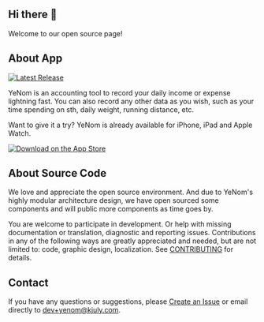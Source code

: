 ## Hi there 👋

Welcome to our open source page!

## About App

[![Latest Release](https://img.shields.io/itunes/v/1120637689?logo=apple&label=Latest%20Release&labelColor=2F4858&color=A8DF8E)][ReleaseNotes-Link]

YeNom is an accounting tool to record your daily income or expense lightning fast. You can also record any other data as you wish, such as your time spending on sth, daily weight, running distance, etc.

Want to give it a try? YeNom is already available for iPhone, iPad and Apple Watch.

[![Download on the App Store](https://raw.githubusercontent.com/YeNomX/YeNomX.github.io/main/_assets/Download_on_the_App_Store_Badge_US-UK_RGB_blk_092917.svg)][AppStore-Link]

[ReleaseNotes-Link]: https://yenom.kjuly.com/#/release_notes
[AppStore-Link]: https://apps.apple.com/us/app/yenom/id1120637689?platform=iphone

## About Source Code

We love and appreciate the open source environment. And due to YeNom's highly modular architecture design, we have open sourced some components and will public more components as time goes by.

You are welcome to participate in development. Or help with missing documentation or translation, diagnostic and reporting issues. Contributions in any of the following ways are greatly appreciated and needed, but are not limited to: code, graphic design, localization. See [CONTRIBUTING](https://github.com/YeNomX/.github/blob/main/CONTRIBUTING.md) for details.

## Contact

If you have any questions or suggestions, please [Create an Issue](https://github.com/YeNomX/support/issues/new/choose) or email directly to dev+yenom@kjuly.com.
